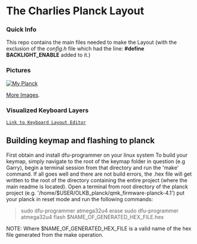 # The Charlies Planck Layout

### Quick Info
This repo contains the main files needed to make the Layout (with the exclusion of the *config.h* file which had the line: **#define BACKLIGHT_ENABLE** added to it.)

### Pictures
 [![My Planck](https://i.imgur.com/wmDgN6m.jpg)](https://imgur.com/a/vA7WB)
<!-- <img src="https://i.imgur.com/wmDgN6m.jpg" height="400" width="500"/> -->
[More Images](https://imgur.com/a/vA7WB).

### Visualized Keyboard Layers
[`Link to Keyboard Layout Editor`](http://www.keyboard-layout-editor.com/#/gists/f07e0c5b0fc7812dc0930851a72e94d3)

## Building keymap and flashing to planck
First obtain and install dfu-programmer on your linux system
To build your keymap, simply navigate to the root of the keymap folder in question (e.g Garry), begin a terminal session from that directory and run the 'make' command.
If all goes well and there are not build errors, the .hex file will get written to the root of the directory containing the entire project (where the main readme is located).
Open a terminal from root directory of the planck project (e.g. '/home/$USER/OLKB_planck/qmk_firmware-planck-4.1') put your planck in reset mode and run the following commands:
> sudo dfu-programmer atmega32u4 erase
> sudo dfu-programmer atmega32u4 flash $NAME_OF_GENERATED_HEX_FILE.hex

NOTE: Where $NAME_OF_GENERATED_HEX_FILE is a valid name of the hex file generated from the make operation.

